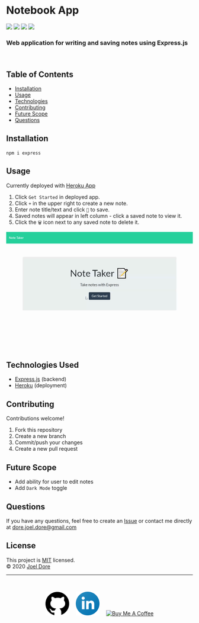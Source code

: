 # Notebook App
<div>
<img src='https://img.shields.io/github/license/joeldore/Notebook-App'>  
<img src='https://img.shields.io/github/repo-size/joeldore/Notebook-App'>  
<img src='https://img.shields.io/github/languages/top/joeldore/Notebook-App'>
<img src='https://img.shields.io/github/last-commit/joeldore/Notebook-App'>
</div>

### Web application for writing and saving notes using Express.js
<br>

## Table of Contents  
* [Installation](#Installation)  
* [Usage](#Usage)  
* [Technologies](#Technologies-Used)  
* [Contributing](#Contributing)  
* [Future Scope](#Future-Scope)  
* [Questions](#Questions)

## Installation
```
npm i express
```

## Usage
Currently deployed with [Heroku App](https://still-crag-75411.herokuapp.com/)

1. Click `Get Started` in deployed app.
1. Click `+` in the upper right to create a new note.
1. Enter note title/text and click `💾` to save.
1. Saved notes will appear in left column - click a saved note to view it.
1. Click the `🗑️` icon next to any saved note to delete it.

![Demo](./Images/demo.gif)

## Technologies Used
- [Express.js](https://expressjs.com/) (backend)
- [Heroku](https://www.heroku.com/) (deployment)

## Contributing
Contributions welcome!
1. Fork this repository  
2. Create a new branch  
3. Commit/push your changes  
4. Create a new pull request  

## Future Scope
-  Add ability for user to edit notes
- Add `Dark Mode` toggle

## Questions  
If you have any questions, feel free to create an [Issue](https://github.com/JoelDore/Notebook-App/issues) or contact me directly at dore.joel.dore@gmail.com

## License
This project is [MIT](https://github.com/JoelDore/Notebook-App/blob/main/LICENSE) licensed.  
© 2020 [Joel Dore](https://github.com/JoelDore)  

---
<br>

<div align="center">

[![github](images/github.svg)](https://github.com/JoelDore) 
[![linkedin](images/linkedin.svg)](https://www.linkedin.com/in/joeldore) 
<a href="https://www.buymeacoffee.com/JoelDore" target="_blank"><img src="https://cdn.buymeacoffee.com/buttons/v2/default-white.png" alt="Buy Me A Coffee" height="32"></a>

</div>